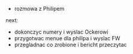 - rozmowa z Philipem


next:
- dokonczyc numery i wyslac Ockerowi
- przygotwac menue dla philipa i wyslac FW
- przegladnac co zrobione i bericht przeczytac
